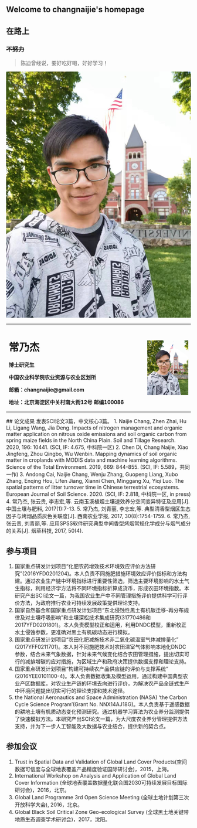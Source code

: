 ## Welcome to changnaijie's homepage
## **在路上**
### ~~不努力~~
>陈迪曾经说，要好吃好喝，好好学习！

![生活照](生活照.jpg )


<table border="0">
  <tr>
    <td width="75%">
      <h1>常乃杰</h1>
      <p><b>博士研究生</b></p>
      <p><b>中国农业科学院农业资源与农业区划所</b></p>
      <p><b>邮箱：changnaijie@gmail.com</b></p>
      <p><b>地址：北京海淀区中关村南大街12号 邮编100086</b></p>
    </td>
    <td width="25%">
      <img src="生活照.jpg" width="100%" height="100%" alt="cnj" align=center>      
    </td>
  </tr>
</table>
## 论文成果	发表SCI论文3篇，中文核心3篇。
1.	Naijie Chang, Zhen Zhai, Hu Li, Ligang Wang, Jia Deng. Impacts of nitrogen management and organic matter application on nitrous oxide emissions and soil organic carbon from spring maize fields in the North China Plain. Soil and Tillage Research. 2020, 196: 10441. (SCI, IF: 4.675, 中科院一区)
2.	Chen Di, Chang Naijie, Xiao Jingfeng, Zhou Qingbo, Wu Wenbin. Mapping dynamics of soil organic matter in croplands with MODIS data and machine learning algorithms. Science of the Total Environment. 2019, 669: 844-855. (SCI, IF: 5.589，共同一作)
3.	Andong Cai, Naijie Chang, Wenju Zhang, Guopeng Liang, Xubo Zhang, Enqing Hou, Lifen Jiang, Xianni Chen, Minggang Xu, Yiqi Luo. The spatial patterns of litter turnover time in Chinese terrestrial ecosystems. European Journal of Soil Science. 2020. (SCI, IF: 2.818, 中科院一区, in press)
4.	常乃杰, 张云贵, 李志宏,等. 云南玉溪植烟土壤速效养分空间变异特征及应用[J]. 中国土壤与肥料, 2017(1):7-13.
5.	常乃杰, 刘青丽, 李志宏,等. 典型清香型烟区生态因子与烤烟品质灰色关联度[J]. 西南农业学报, 2017, 30(8):1754-1759.
6.	常乃杰, 张云贵, 刘青丽,等. 应用SPSS软件研究典型中间香型烤烟常规化学成分与烟气成分的关系[J]. 烟草科技, 2017, 50(4).

## 参与项目	
1.	国家重点研发计划项目“化肥农药增效技术环境效应评价方法研究”(2016YFD0201204)。本人负责不同施肥措施环境效应评价指标和方法构建。通过农业生产链中环境指标进行重要性筛选，筛选主要环境影响的水土气生指标，利用经济学方法将不同环境指标折算成货币，形成农田环境指数。本研究产出SCI论文一篇，为我国农业生产中不同管理措施评价提供科学可行评价方法，为政府推行农业可持续发展政策提供理论支持。  
2.	国家自然基金和国家重点研发计划项目“东北侵蚀性黑土有机碳迁移-再分布规律及对土壤呼吸影响”和土壤深松技术集成研究(31770486和2017YFD0201801)。本人负责模型校正和运用，利用DNDC模型，重新校正水土侵蚀参数，更准确对黑土有机碳动态进行模拟。
3.	国家重点研发计划项目“农田化肥减施技术非二氧化碳温室气体减排量化” (2017YFF0211701)。本人对不同施肥技术对农田温室气体影响本地化DNDC参数，结合未来气象数据，针对未来气候变化结合农田管理措施，提出切实可行的减排增碳的应对措施，为区域生产和政府决策提供数据支撑和理论支持。
4.	国家重点研发计划项目“构建可持续农产品供应链的评价与支撑系统” (2016YEE0101100-4)。本人负责数据收集及模型运用，通过构建中国典型农业产区数据库，对农业生产链的环境去向进行评价，为解决农产品全链式生产中环境问题提出切实可行的理论支撑和技术途径。
5.	the National Aeronautics and Space Administration (NASA) ‘the Carbon Cycle Science Program’(Grant No. NNX14AJ18G)。本人负责基于遥感数据的耕地土壤有机质动态变化预测研究。通过机器学习算法为农业养分监测提供了快速模拟方法。本研究产出SCI论文一篇，为大尺度农业养分管理提供方法支持，并为下一步人工智能及大数据与农业结合，提供新的契合点。

## 参加会议	
1.	Trust in Spatial Data and Validation of Global Land Cover Products(空间数据可信度与全球地表覆盖产品精度验证国际研讨会)，2015，上海。
2.	International Workshop on Analysis and Application of Global Land Cover Information (全球地表覆盖数据量化联合国2030可持续发展目标国际研讨会)，2016，北京。
3.	Global Land Programme 3rd Open Science Meeting (全球土地计划第三次开放科学大会), 2016，北京。
4.	Global Black Soil Critical Zone Geo-ecological Survey (全球黑土地关键带地质生态调查学术研讨会)，2017，沈阳。
